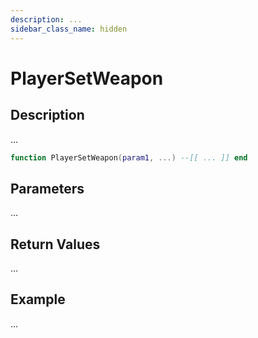 ```yaml
---
description: ...
sidebar_class_name: hidden
---
```


# PlayerSetWeapon

## Description

...

```lua
function PlayerSetWeapon(param1, ...) --[[ ... ]] end
```

## Parameters

...

## Return Values

...

## Example

...


